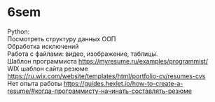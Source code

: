 # 6sem

Python: 
<br> Посмотреть структуру данных ООП
<br> Обработка исключений
<br> Работа с файлами: видео, изображение, таблицы.
<br> Шаблон программиста https://myresume.ru/examples/programmist/ 
<br> WIX шаблон сайта резюме https://ru.wix.com/website/templates/html/portfolio-cv/resumes-cvs 
<br> Нет опыта работы https://guides.hexlet.io/how-to-create-a-resume/#когда-программисту-начинать-составлять-резюме
